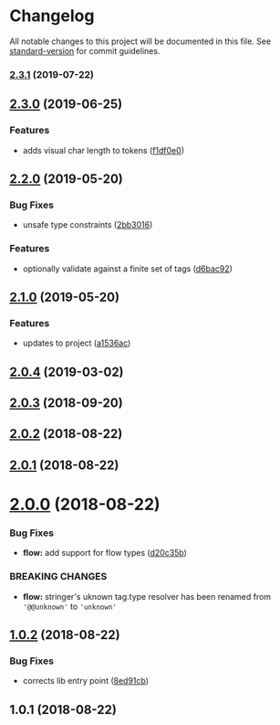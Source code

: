# Changelog

All notable changes to this project will be documented in this file. See [standard-version](https://github.com/conventional-changelog/standard-version) for commit guidelines.

### [2.3.1](https://github.com/pictalk/mention-parser/compare/v2.3.0...v2.3.1) (2019-07-22)



## [2.3.0](https://github.com/pictalk/mention-parser/compare/v2.2.0...v2.3.0) (2019-06-25)


### Features

* adds visual char length to tokens ([f1df0e0](https://github.com/pictalk/mention-parser/commit/f1df0e0))



## [2.2.0](https://github.com/pictalk/mention-parser/compare/v2.1.0...v2.2.0) (2019-05-20)


### Bug Fixes

* unsafe type constraints ([2bb3016](https://github.com/pictalk/mention-parser/commit/2bb3016))


### Features

* optionally validate against a finite set of tags ([d6bac92](https://github.com/pictalk/mention-parser/commit/d6bac92))



## [2.1.0](https://github.com/pictalk/mention-parser/compare/v2.0.4...v2.1.0) (2019-05-20)


### Features

* updates to project ([a1536ac](https://github.com/pictalk/mention-parser/commit/a1536ac))



<a name="2.0.4"></a>
## [2.0.4](https://github.com/pictalk/mention-parser/compare/v2.0.3...v2.0.4) (2019-03-02)



<a name="2.0.3"></a>
## [2.0.3](https://github.com/pictalk/mention-parser/compare/v2.0.2...v2.0.3) (2018-09-20)



<a name="2.0.2"></a>
## [2.0.2](https://github.com/pictalk/mention-parser/compare/v2.0.1...v2.0.2) (2018-08-22)



<a name="2.0.1"></a>
## [2.0.1](https://github.com/pictalk/mention-parser/compare/v2.0.0...v2.0.1) (2018-08-22)



<a name="2.0.0"></a>
# [2.0.0](https://github.com/pictalk/mention-parser/compare/v1.0.2...v2.0.0) (2018-08-22)


### Bug Fixes

* **flow:** add support for flow types ([d20c35b](https://github.com/pictalk/mention-parser/commit/d20c35b))


### BREAKING CHANGES

* **flow:** stringer's uknown tag.type resolver has been renamed from `'@@unknown'` to `'unknown'`



<a name="1.0.2"></a>
## [1.0.2](https://github.com/pictalk/mention-parser/compare/v1.0.1...v1.0.2) (2018-08-22)


### Bug Fixes

* corrects lib entry point ([8ed91cb](https://github.com/pictalk/mention-parser/commit/8ed91cb))



<a name="1.0.1"></a>
## 1.0.1 (2018-08-22)
